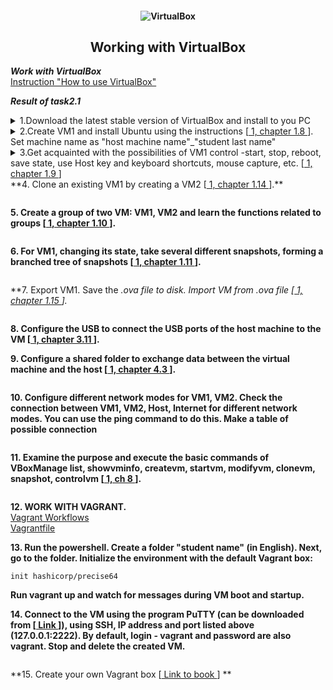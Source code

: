 <h4 align="center">
  <img alt="VirtualBox" src="https://assets-a1.kompasiana.com/statics/crawl/552b378e6ea834e71c8b4567.jpeg">
</h4>
<h2 align="center"> Working with VirtualBox </h2>

***Work with VirtualBox*** <br>
<a href="https://www.virtualbox.org/manual/ch01.html"> Instruction "How to use VirtualBox" </a> <br>

***Result of task2.1*** <br>
<details><summary>1.Download the latest stable version of VirtualBox and install to you PC</summary>
<a href="https://www.virtualbox.org/wiki/Downloads"> Link for download VB </a> <br>
</details>

<details><summary>2.Create VM1 and install Ubuntu using the instructions [<a href="https://www.virtualbox.org/manual/"> 1, chapter 1.8 </a>]. Set machine name as "host machine name"_"student last name"</summary>
<img alt="" src="https://github.com/zinchenko-ihor/DevOps_online_Kyiv_2021Q4/blob/master/m2/task2.1/IMG/Screenshot_1.png"> <br>
</details>
<details><summary>3.Get acquainted with the possibilities of VM1 control -start, stop, reboot, save state, use Host key and keyboard shortcuts, mouse capture, etc. [<a href="https://www.virtualbox.org/manual/"> 1, chapter 1.9 </a>]</summary><br>
</details>
**4. Clone an existing VM1 by creating a VM2 [<a href="https://www.virtualbox.org/manual/"> 1, chapter 1.14 </a>].** <br>

<img alt="" src="https://github.com/zinchenko-ihor/DevOps_online_Kyiv_2021Q4/blob/master/m2/task2.1/IMG/Screenshot_2.png"> <br>

**5. Create a group of two VM: VM1, VM2 and learn the functions related to groups [<a href="https://www.virtualbox.org/manual/"> 1, chapter 1.10 </a>].** <br>

<img alt="" src="https://github.com/zinchenko-ihor/DevOps_online_Kyiv_2021Q4/blob/master/m2/task2.1/IMG/Screenshot_3.png"> <br>

**6. For VM1, changing its state, take several different snapshots, forming a branched tree of snapshots [<a href="https://www.virtualbox.org/manual/"> 1, chapter 1.11 </a>].** <br>

<img alt="" src="https://github.com/zinchenko-ihor/DevOps_online_Kyiv_2021Q4/blob/master/m2/task2.1/IMG/Screenshot_5.png"> <br>

**7. Export VM1. Save the *.ova file to disk. Import VM from *.ova file [<a href="https://www.virtualbox.org/manual/"> 1, chapter 1.15 </a>].** <br>

<img alt="" src="https://github.com/zinchenko-ihor/DevOps_online_Kyiv_2021Q4/blob/master/m2/task2.1/IMG/Screenshot_6.png"> <br>

**8. Configure the USB to connect the USB ports of the host machine to the VM [<a href="https://www.virtualbox.org/manual/"> 1, chapter 3.11 </a>].** <br>

**9. Configure a shared folder to exchange data between the virtual machine and the host [<a href="https://www.virtualbox.org/manual/"> 1, chapter 4.3 </a>].** <br>

<img alt="" src="https://github.com/zinchenko-ihor/DevOps_online_Kyiv_2021Q4/blob/master/m2/task2.1/IMG/Screenshot_8.png"> <br>

**10. Configure different network modes for VM1, VM2. Check the connection between VM1, VM2, Host, Internet for different network modes. You can use the ping command to do this. Make a table of possible connection** <br>

<img alt="" src="https://github.com/zinchenko-ihor/DevOps_online_Kyiv_2021Q4/blob/master/m2/task2.1/IMG/Screenshot_9.png"> <br>
<img alt="" src="https://github.com/zinchenko-ihor/DevOps_online_Kyiv_2021Q4/blob/master/m2/task2.1/IMG/ping.png"> <br>

**11. Examine the purpose and execute the basic commands of VBoxManage list, showvminfo, createvm, startvm, modifyvm, clonevm, snapshot, controlvm [<a href="https://www.virtualbox.org/manual/"> 1, ch 8 </a>].** <br>

<img alt="" src="https://github.com/zinchenko-ihor/DevOps_online_Kyiv_2021Q4/blob/master/m2/task2.1/IMG/Screenshot_10.png"> <br>
<img alt="" src="https://github.com/zinchenko-ihor/DevOps_online_Kyiv_2021Q4/blob/master/m2/task2.1/IMG/Screenshot_11.png"> <br>
<img alt="" src="https://github.com/zinchenko-ihor/DevOps_online_Kyiv_2021Q4/blob/master/m2/task2.1/IMG/Screenshot_12.png"> <br>
<img alt="" src="https://github.com/zinchenko-ihor/DevOps_online_Kyiv_2021Q4/blob/master/m2/task2.1/IMG/Screenshot_13.png"> <br>
<img alt="" src="https://github.com/zinchenko-ihor/DevOps_online_Kyiv_2021Q4/blob/master/m2/task2.1/IMG/Screenshot_14.png"> <br>
<img alt="" src="https://github.com/zinchenko-ihor/DevOps_online_Kyiv_2021Q4/blob/master/m2/task2.1/IMG/Screenshot_15.png"> <br>
<img alt="" src="https://github.com/zinchenko-ihor/DevOps_online_Kyiv_2021Q4/blob/master/m2/task2.1/IMG/Screenshot_16.png"> <br>


**12. WORK WITH VAGRANT.** <br>
<a href="http://czerasz.com/2015/01/06/vagrant-workflows/"> Vagrant Workflows </a> <br>
<a href="https://github.com/zinchenko-ihor/DevOps_online_Kyiv_2021Q4/blob/master/m2/task2.1/Vagrantfile"> Vagrantfile </a>

**13. Run the powershell. Create a folder "student name" (in English). Next, go to the folder. Initialize the environment with the default Vagrant box:**
 ```
 init hashicorp/precise64 
 ```
**Run vagrant up and watch for messages during VM boot and startup.** <br>
<img alt="" src="https://github.com/zinchenko-ihor/DevOps_online_Kyiv_2021Q4/blob/master/m2/task2.1/IMG/Screenshot_17.png"> <br>

**14. Connect to the VM using the program PuTTY (can be downloaded from [<a href="https://www.virtualbox.org/manual/"> Link </a>]), using SSH, IP address and port listed above (127.0.0.1:2222). By default, login - vagrant and password are also vagrant. Stop and delete the created VM.** <br>

<img alt="" src="https://github.com/zinchenko-ihor/DevOps_online_Kyiv_2021Q4/blob/master/m2/task2.1/IMG/Screenshot_18.png"> <br>
<img alt="" src="https://github.com/zinchenko-ihor/DevOps_online_Kyiv_2021Q4/blob/master/m2/task2.1/IMG/Screenshot_19.png"> <br>

**15. Create your own Vagrant box [<a href="https://www.oreilly.com/library/view/vagrant-up-and/9781449336103/index.html"> Link to book </a>] ** <br>

<img alt="" src="https://github.com/zinchenko-ihor/DevOps_online_Kyiv_2021Q4/blob/master/m2/task2.1/IMG/Screenshot_20.png"> <br>
 
</details>













